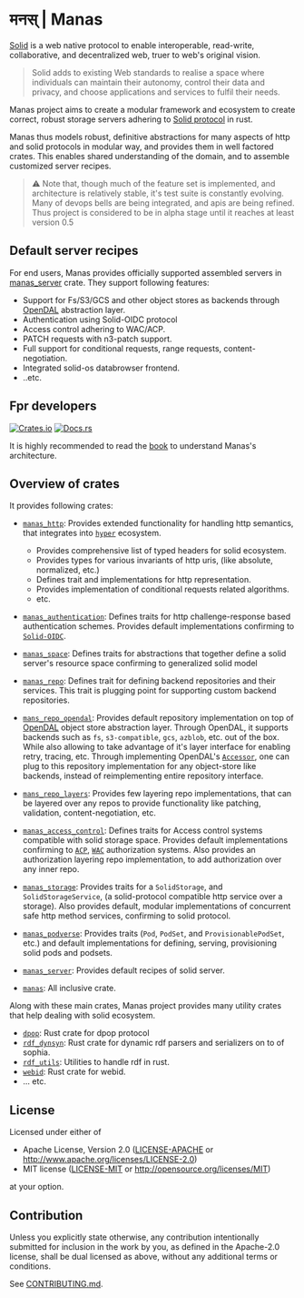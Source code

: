 # मनस् | Manas

[Solid](https://solidproject.org/) is a web native protocol to enable interoperable, read-write, collaborative, and decentralized web, truer to web's original vision.

> Solid adds to existing Web standards to realise a space where individuals can maintain their autonomy, control their data and privacy, and choose applications and services to fulfil their needs.

Manas project aims to create a modular framework and ecosystem to create correct, robust storage servers adhering to [Solid protocol](https://solidproject.org/TR/protocol) in rust.

Manas thus models robust, definitive abstractions for many aspects of http and solid protocols in modular way, and provides them in well factored crates. This enables shared understanding of the domain, and to assemble customized server recipes.

> ⚠️ Note that, though much of the feature set is implemented, and architecture is relatively stable, it's test suite is constantly evolving. Many of devops bells are being integrated, and apis are being refined. Thus project is considered to be in alpha stage until it reaches at least version 0.5

## Default server recipes
For end users, Manas provides officially supported assembled servers in [manas_server](./crates/manas_server/) crate. They support following features:

* Support for Fs/S3/GCS and other object stores as backends through [OpenDAL](https://github.com/apache/incubator-opendal) abstraction layer.
* Authentication using Solid-OIDC protocol
* Access control adhering to WAC/ACP.
* PATCH requests with n3-patch support.
* Full support for conditional requests, range requests, content-negotiation.
* Integrated solid-os databrowser frontend.
* ..etc.

## Fpr developers

[![Crates.io](https://img.shields.io/crates/v/manas.svg)](https://crates.io/crates/manas)
[![Docs.rs](https://docs.rs/manas/badge.svg)](https://docs.rs/manas)

It is highly recommended to read the [book](https://manomayam.github.io/manas/) to understand Manas's architecture.

## Overview of crates

It provides following crates:

- [`manas_http`](https://crates.io/crates/manas_http): Provides extended functionality for handling http semantics, that integrates into [`hyper`](https://docs.rs/hyper/latest/hyper/index.html) ecosystem.
    - Provides comprehensive list of typed headers for solid ecosystem.
    - Provides types for various invariants of http uris, (like absolute, normalized, etc.)
    - Defines trait and implementations for http representation.
    - Provides implementation of conditional requests related algorithms.
    - etc.

- [`manas_authentication`](https://crates.io/crates/manas_authentication): Defines traits for http challenge-response based authentication schemes. Provides default implementations confirming to [`Solid-OIDC`](https://solid.github.io/solid-oidc/).

- [`manas_space`](https://crates.io/crates/manas_space): Defines traits for abstractions that together define a solid server's resource space confirming to generalized solid model

- [`manas_repo`](https://crates.io/crates/manas_repo): Defines trait for defining backend repositories and their services. This trait is plugging point for supporting custom backend repositories.

- [`mans_repo_opendal`](https://crates.io/crates/manas_repo_opendal): Provides default repository implementation on top of [OpenDAL](https://docs.rs/opendal/latest/opendal/) object store abstraction layer.
   Through OpenDAL, it supports backends such as  `fs`, `s3-compatible`, `gcs`, `azblob`, etc. out of the box. While also allowing to take advantage of it's layer interface for enabling retry, tracing, etc.
   Through implementing OpenDAL's [`Accessor`](https://docs.rs/opendal/latest/opendal/trait.Accessor.html), one can plug to this repository implementation for any object-store like backends, instead of reimplementing entire repository interface.

- [`mans_repo_layers`](https://crates.io/crates/manas_repo_opendal_layers): Provides few layering repo implementations, that can be  layered over any repos to provide functionality like patching, validation, content-negotiation, etc.

- [`manas_access_control`](https://crates.io/crates/manas_access_control): Defines traits for Access control systems compatible with solid storage space. Provides default implementations confirming to [`ACP`](https://solid.github.io/authorization-panel/acp-specification/), [`WAC`](https://solid.github.io/web-access-control-spec/) authorization systems. Also provides an authorization layering repo implementation, to add authorization over any inner repo.

- [`manas_storage`](https://crates.io/crates/manas_storage): Provides traits for a `SolidStorage`, and `SolidStorageService`, (a solid-protocol compatible http service over a storage). Also provides default, modular implementations of concurrent safe http method services, confirming to solid protocol.

- [`manas_podverse`](https://crates.io/crates/manas_podverse): Provides traits (`Pod`, `PodSet`, and `ProvisionablePodSet`, etc.) and default implementations for defining, serving, provisioning solid pods and podsets.

- [`manas_server`](https://crates.io/crates/manas_server): Provides default recipes of solid server.

- [`manas`](https://crates.io/crates/manas): All inclusive crate.


Along with these main crates, Manas project provides many utility crates that help dealing with solid ecosystem.

- [`dpop`](https://crates.io/crates/dpop): Rust crate for dpop protocol
- [`rdf_dynsyn`](https://crates.io/crates/rdf_dynsyn): Rust crate for dynamic rdf parsers and serializers on to of sophia.
- [`rdf_utils`](https://crates.io/crates/rdf_utils): Utilities to handle rdf in rust.
- [`webid`](https://crates.io/crates/webid): Rust crate for webid.
- ... etc.

## License

Licensed under either of

 * Apache License, Version 2.0
   ([LICENSE-APACHE](LICENSE-APACHE) or http://www.apache.org/licenses/LICENSE-2.0)
 * MIT license
   ([LICENSE-MIT](LICENSE-MIT) or http://opensource.org/licenses/MIT)

at your option.

## Contribution

Unless you explicitly state otherwise, any contribution intentionally submitted
for inclusion in the work by you, as defined in the Apache-2.0 license, shall be
dual licensed as above, without any additional terms or conditions.

See [CONTRIBUTING.md](CONTRIBUTING.md).

